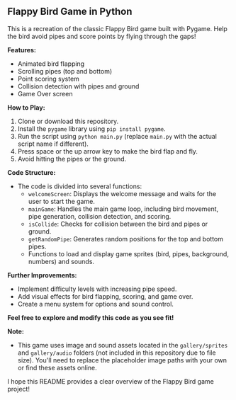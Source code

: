 ## Flappy Bird Game in Python

This is a recreation of the classic Flappy Bird game built with Pygame. Help the bird avoid pipes and score points by flying through the gaps!

**Features:**

* Animated bird flapping
* Scrolling pipes (top and bottom)
* Point scoring system
* Collision detection with pipes and ground
* Game Over screen

**How to Play:**

1. Clone or download this repository.
2. Install the `pygame` library using `pip install pygame`.
3. Run the script using `python main.py` (replace `main.py` with the actual script name if different).
4. Press space or the up arrow key to make the bird flap and fly.
5. Avoid hitting the pipes or the ground.

**Code Structure:**

* The code is divided into several functions:
    * `welcomeScreen`: Displays the welcome message and waits for the user to start the game.
    * `mainGame`: Handles the main game loop, including bird movement, pipe generation, collision detection, and scoring.
    * `isCollide`: Checks for collision between the bird and pipes or ground.
    * `getRandomPipe`: Generates random positions for the top and bottom pipes.
    * Functions to load and display game sprites (bird, pipes, background, numbers) and sounds.

**Further Improvements:**

* Implement difficulty levels with increasing pipe speed.
* Add visual effects for bird flapping, scoring, and game over.
* Create a menu system for options and sound control.

**Feel free to explore and modify this code as you see fit!**

**Note:**

* This game uses image and sound assets located in the `gallery/sprites` and `gallery/audio` folders (not included in this repository due to file size). You'll need to replace the placeholder image paths with your own or find these assets online.

I hope this README provides a clear overview of the Flappy Bird game project!
